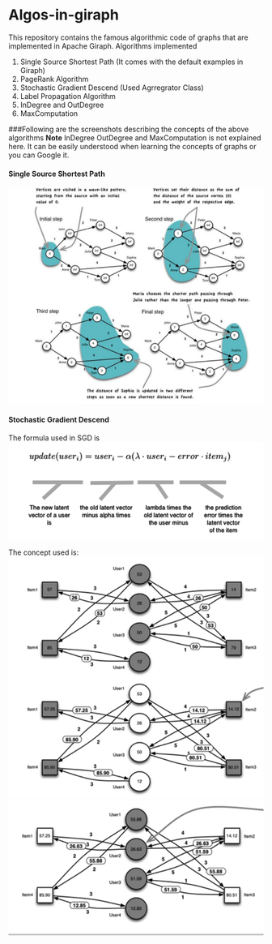 # Algos-in-giraph
This repository contains the famous algorithmic code of graphs that are implemented in Apache Giraph.
Algorithms implemented

1. Single Source Shortest Path (It comes with the default examples in Giraph)
2. PageRank Algorithm
3. Stochastic Gradient Descend (Used Agrregrator Class)
4. Label Propagation Algorithm
5. InDegree and OutDegree
6. MaxComputation

###Following are the screenshots describing the concepts of the above algorithms
**Note** InDegree OutDegree and MaxComputation is not explained here. It can be easily understood when learning the concepts of graphs or you can Google it.

#### Single Source Shortest Path
![](https://raw.githubusercontent.com/LakshayNagpal/Algos-in-giraph/master/images/SSSP.png)

#### Stochastic Gradient Descend
The formula used in SGD is 
![](https://raw.githubusercontent.com/LakshayNagpal/Algos-in-giraph/master/images/SGD.png)

The concept used is:
![](https://raw.githubusercontent.com/LakshayNagpal/Algos-in-giraph/master/images/SGD1.png)
![](https://raw.githubusercontent.com/LakshayNagpal/Algos-in-giraph/master/images/SGD2.png)

